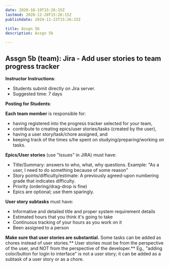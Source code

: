 ```yaml
---
date: 2020-10-19T15:26:15Z
lastmod: 2020-12-20T15:26:15Z 
publishdate: 2019-11-23T15:26:15Z

title: Assgn 5b
description: Assgn 5b

---
```


## Assgn 5b (team): Jira - Add user stories to team progress tracker

**Instructor Instructions**: 
* Students submit directly on Jira server.
* Suggested time: 7 days

**Posting for Students**:

**Each team member** is responsible for:

* having registered into the progress tracker selected for your team,
* contribute to creating epics/user stories/tasks (created by the user),
* having a user story/task/chore assigned, and
* keeping track of the times s/he spent on studying/preparing/working on tasks.
 
**Epics/User stories** (use "Issues" in JIRA) must have:

* Title/Summary: answers to who, what, why questions. Example: "As a user, I need to do something because of some reason"
* Story points/difficulty/estimate: A previously agreed-upon numbering grade that indicates difficulty. 
* Priority (ordering/drag-drop is fine)
* Epics are optional; use them sparingly.
 
**User story subtasks** must have:

* Informative and detailed title and proper system requirement details
* Estimated hours that you think it's going to take
* Continuous tracking of your hours as you work on it
* Been assigned to a person
 
**Make sure that user stories are substantial.** Some tasks can be added as chores instead of user stories.** User stories must be from the perspective of the user, and NOT from the perspective of the developer.** Eg., "adding color/button for login to interface" is not a user story; it can be added as a subtask of a user story or as a chore.

